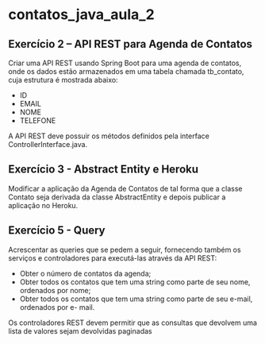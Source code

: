 # contatos_java_aula_2

## Exercício 2 – API REST para Agenda de Contatos

Criar uma API REST usando Spring Boot para uma agenda de contatos, onde os dados
estão armazenados em uma tabela chamada tb_contato, cuja estrutura é mostrada abaixo:

- ID
- EMAIL
- NOME
- TELEFONE

A API REST deve possuir os métodos definidos pela interface
ControllerInterface.java.


## Exercício 3 - Abstract Entity e Heroku

Modificar a aplicação da Agenda de Contatos de tal forma que a classe Contato seja derivada
da classe AbstractEntity e depois publicar a aplicação no Heroku.

## Exercício 5 - Query

Acrescentar as queries que se pedem a seguir, fornecendo também os serviços e controladores
para executá-las através da API REST:
- Obter o número de contatos da agenda;
- Obter todos os contatos que tem uma string como parte de seu nome, ordenados por
nome;
- Obter todos os contatos que tem uma string como parte de seu e-mail, ordenados por e-
mail.

Os controladores REST devem permitir que as consultas que devolvem uma lista de
valores sejam devolvidas paginadas
